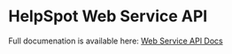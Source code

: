 # HelpSpot Web Service API

Full documenation is available here: [Web Service API Docs](http://www.helpspot.com/helpdesk/index.php?pg=kb.chapter&id=28)
